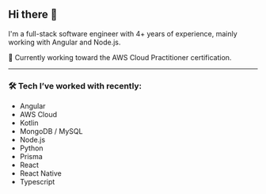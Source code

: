 ## Hi there 👋

I'm a full-stack software engineer with 4+ years of experience, mainly working with Angular and Node.js.  

🌱 Currently working toward the AWS Cloud Practitioner certification.

---

### 🛠️ **Tech I’ve worked with recently:**
- Angular  
- AWS Cloud
- Kotlin
- MongoDB / MySQL  
- Node.js
- Python
- Prisma
- React
- React Native
- Typescript

